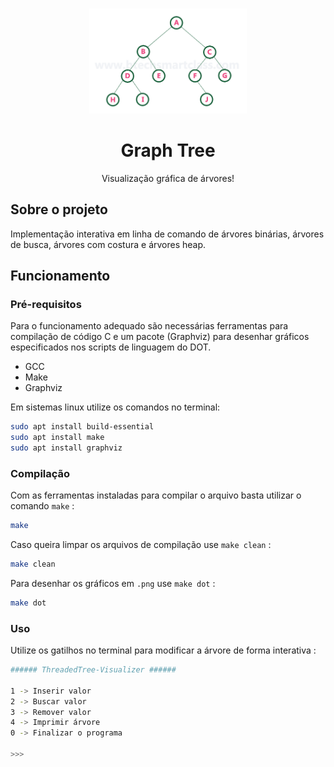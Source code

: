 
<!-- PROJECT LOGO -->
<br />
<p align="center">
  <a href="https://github.com/yohanalexander/graph-tree">
    <img src="tree.png" alt="Logo" width="50%" height="50%">
  </a>

  <h1 align="center">Graph Tree</h1>

  <p align="center">
    Visualização gráfica de árvores!
    <br />


<!-- ABOUT THE PROJECT -->
## Sobre o projeto

Implementação interativa em linha de comando de árvores binárias, árvores de busca, árvores com costura e árvores heap.

<!-- GETTING STARTED -->
## Funcionamento

### Pré-requisitos

Para o funcionamento adequado são necessárias ferramentas para compilação de código C e um pacote (Graphviz)  para desenhar gráficos especificados nos scripts de linguagem do DOT.
* GCC
* Make
* Graphviz

Em sistemas linux utilize os comandos no terminal:
```sh
sudo apt install build-essential
sudo apt install make
sudo apt install graphviz
```

### Compilação

Com as ferramentas instaladas para compilar o arquivo basta utilizar o comando `make` :
```sh
make
```
Caso queira limpar os arquivos de compilação use `make clean` :
```sh
make clean
```
Para desenhar os gráficos em `.png` use `make dot` :
```sh
make dot
```

<!-- USAGE EXAMPLES -->
### Uso
Utilize os gatilhos no terminal para modificar a árvore de forma interativa :
```sh
###### ThreadedTree-Visualizer ######

1 -> Inserir valor
2 -> Buscar valor
3 -> Remover valor
4 -> Imprimir árvore
0 -> Finalizar o programa

>>>
```

